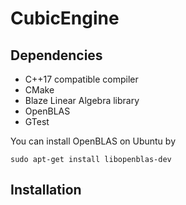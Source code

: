 # CubicEngine

## Dependencies

- C++17 compatible compiler
- CMake
- Blaze Linear Algebra library
- OpenBLAS
- GTest


You can install OpenBLAS on Ubuntu by

```
sudo apt-get install libopenblas-dev
``` 


## Installation




